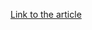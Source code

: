 [Link to the article](https://www.securityweek.com/nokia-says-impact-of-recent-source-code-leak-is-very-limited/)
